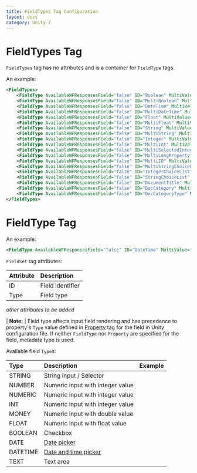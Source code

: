 ```yaml
---
title: FieldTypes Tag Configuration
layout: docs
category: Unity 7
---
```


# FieldTypes Tag

`FieldTypes` tag has no attributes and is a container for `FieldType` tags.

An example:

```xml
<FieldTypes>
    <FieldType AvailableWFResponsesField="false" ID="Boolean" MultiValue="false" Type="BOOLEAN" WFResponseField="false"/>
    <FieldType AvailableWFResponsesField="false" ID="MultiBoolean" MultiValue="true" Type="BOOLEAN" WFResponseField="false"/>
    <FieldType AvailableWFResponsesField="false" ID="DateTime" MultiValue="false" Type="DATE" ValueFormat="XStreamDate" WFResponseField="false"/>
    <FieldType AvailableWFResponsesField="false" ID="MultiDateTime" MultiValue="true" Type="DATETIME" ValueFormat="XStreamDate" WFResponseField="false"/>
    <FieldType AvailableWFResponsesField="false" ID="Float" MultiValue="false" Type="FLOAT" WFResponseField="false"/>
    <FieldType AvailableWFResponsesField="false" ID="MultiFloat" MultiValue="true" Type="FLOAT" WFResponseField="false"/>
    <FieldType AvailableWFResponsesField="false" ID="String" MultiValue="false" Type="STRING" WFResponseField="false"/>
    <FieldType AvailableWFResponsesField="false" ID="MultiString" MultiValue="true" Type="STRING" WFResponseField="false"/>
    <FieldType AvailableWFResponsesField="false" ID="Integer" MultiValue="false" Type="NUMERIC" WFResponseField="false"/>
    <FieldType AvailableWFResponsesField="false" ID="MultiInt" MultiValue="true" Type="NUMERIC" WFResponseField="false"/>
    <FieldType AvailableWFResponsesField="false" ID="MultiSelectedInteger" MultiValue="true" Type="NUMERIC" WFResponseField="false"/>
    <FieldType AvailableWFResponsesField="false" ID="MultiLongProperty" MultiValue="true" Type="NUMERIC" WFResponseField="false"/>
    <FieldType AvailableWFResponsesField="false" ID="MultiID" MultiValue="true" Type="STRING" WFResponseField="false"/>
    <FieldType AvailableWFResponsesField="false" ID="MultiStringChoiceList" MultiValue="true" Type="STRING" WFResponseField="false"/>
    <FieldType AvailableWFResponsesField="false" ID="IntegerChoiceList" MultiValue="false" Type="NUMERIC" WFResponseField="false"/>
    <FieldType AvailableWFResponsesField="false" ID="StringChoiceList" MultiValue="false" Type="STRING" WFResponseField="false"/>
    <FieldType AvailableWFResponsesField="false" ID="DocumentTitle" MultiValue="false" Type="STRING" WFResponseField="false"/>
    <FieldType AvailableWFResponsesField="false" ID="DocCategory" MultiValue="false" Type="STRING" WFResponseField="false"/>
    <FieldType AvailableWFResponsesField="false" ID="DocCategoryType" MultiValue="false" Type="STRING" WFResponseField="false"/>
</FieldTypes>
```

# FieldType Tag

An example:

```xml
<FieldType AvailableWFResponsesField="false" ID="DateTime" MultiValue="false" Type="DATE" ValueFormat="XStreamDate" WFResponseField="false"/>
```

`FieldSet` tag attributes:

| Attribute   | Description |
|:------------|:------------|
|ID | Field identifier |
|Type | Field type |

*other attributes to be added*

| **Note:**
| Field type affects input field rendering and has precedence to property's `Type` value defined in [Property](./properties-tag.md) tag for the field in Unity configuration file. If neither `FieldType` nor `Property` are specified for the field, metadata type is used.

Available field `Type`s:

| Type        | Description | Example |
|:------------|:------------|---------|
| STRING      | String input / Selector |
| NUMBER      | Numeric input with integer value |
| NUMERIC     | Numeric input with integer value |
| INT         | Numeric input with integer value |
| MONEY       | Numeric input with double value |
| FLOAT       | Numeric input with float value |
| BOOLEAN     | Checkbox |
| DATE        | [Date picker](../../components/field/date-picker.md) |
| DATETIME    | [Date and time picker](../../components/field/datetime-picker.md) |
| TEXT        | Text area |